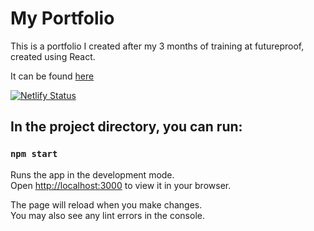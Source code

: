 # My Portfolio
This is a portfolio I created after my 3 months of training at futureproof, created using React.

It can be found [here](https://ikennas-portfolio.netlify.app/)

[![Netlify Status](https://api.netlify.com/api/v1/badges/64c2e77f-6d06-4126-b859-4141ad37cd8c/deploy-status)](https://app.netlify.com/sites/ikennas-portfolio/deploys)

## In the project directory, you can run:

### `npm start`

Runs the app in the development mode.\
Open [http://localhost:3000](http://localhost:3000) to view it in your browser.

The page will reload when you make changes.\
You may also see any lint errors in the console.
